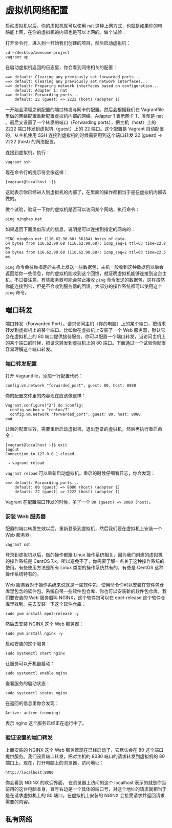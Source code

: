 # 虚拟机网络配置

启动虚拟机以后，你的虚拟机就可以使用 nat 这种上网方式，也就是如果你的电脑能上网，在你的虚拟机的内部也是可以上网的。做个试验：

打开命令行，进入到一开始我们创建的项目，然后启动虚拟机：

```
cd ~/desktop/awesome-project
vagrant up
```

在启动虚拟机返回的日志里，你会看到网络相关的配置：

```
==> default: Clearing any previously set forwarded ports...
==> default: Clearing any previously set network interfaces...
==> default: Preparing network interfaces based on configuration...
    default: Adapter 1: nat
==> default: Forwarding ports...
    default: 22 (guest) => 2222 (host) (adapter 1)
```

一开始会清理之前配置的端口转发与网卡的配置。然后会根据我们在 Vagrantfile 里做的网络配置重新配置虚拟机内部的网络。Adapter 1 表示网卡 1，类型是 nat 。最后又设置了一个转发的端口（Forwarding ports），把主机（host）上的 2222 端口转发到虚拟机（guest）上的 22 端口。这个配置是 Vagrant 自动配置的，从主机使用 SSH 连接到虚拟机的时候需要用到这个端口转发 22 \(guest\) =&gt; 2222 \(host\) 的网络配置。

连接到虚拟机，执行：

```
vagrant ssh
```

现在命令行的提示符会像这样：

```
[vagrant@localhost ~]$
```

这就表示你已经进入到虚拟机的内部了，在里面的操作都相当于是在虚拟机内部去做的。

做个试验，验证一下你的虚拟机是否可以访问某个网站，执行命令：

```
ping ninghao.net
```

如果返回下面类似形式的信息，说明是可以连接到指定的网站的：

```
PING ninghao.net (116.62.90.68) 56(84) bytes of data.
64 bytes from 116.62.90.68 (116.62.90.68): icmp_seq=1 ttl=63 time=22.8 ms
64 bytes from 116.62.90.68 (116.62.90.68): icmp_seq=2 ttl=63 time=22.5 ms
```

`ping` 命令会往你指定的主机上发送一些数据包，主机一般收到这种数据包以后会返回给你一些信息，你的虚拟机能收到这个回馈，就证明虚拟机能够连接到这台主机。不过要注意，有些服务器可能会禁止接收 `ping` 命令发送的数据包，这样虽然你能连接到它，但是不会收到服务器的回馈。大部分的操作系统都可以使用这个 `ping` 命令。

## 端口转发

端口转发（Forwarded Port）。请求访问主机（你的电脑）上的某个端口，把请求转发到虚拟机上的某个端口。比如你在虚拟机上安装了一个 Web 服务器，默认它会在虚拟机上的 80 端口提供接待服务。你可以配置一个端口转发，当访问主机上的某个端口的时候，把请求转发到虚拟机上的 80 端口。下面通过一个试验你就很容易理解这个端口转发。

### 端口转发配置

打开 Vagrantfile，添加一行配置代码：

```
config.vm.network "forwarded_port", guest: 80, host: 8080
```

你的配置文件里的内容现在应该像这样：

```
Vagrant.configure("2") do |config|  
  config.vm.box = "centos/7"
  config.vm.network "forwarded_port", guest: 80, host: 8080
end
```

让新的配置生效，需要重新启动虚拟机，退出登录的虚拟机，然后再执行重启命令：

```
[vagrant@localhost ~]$ exit
logout
Connection to 127.0.0.1 closed.

 → vagrant reload
```

`vagrant reload` 可以重新启动虚拟机。重启的时候仔细看日志，你会发现：

```
==> default: Forwarding ports...
    default: 80 (guest) => 8080 (host) (adapter 1)
    default: 22 (guest) => 2222 (host) (adapter 1)
```

Vagrant 在配置端口转发的时候，多了一个 `80 (guest) => 8080 (host)`。

### 安装 Web 服务器

配置的端口转发生效以后，重新登录到虚拟机，然后我们要在虚拟机上安装一个 Web 服务器。

```
vagrant ssh
```

登录到虚拟机以后，做的操作都跟 Linux 操作系统相关，因为我们创建的虚拟机的操作系统是 CentOS 7.x，所以避免不了，你需要了解一点关于这种操作系统的使用。有些使用方法是所有 Linux 类型的操作系统共有的，有些是 CentOS 这种操作系统特有的。

Web 服务器对于操作系统来说就是一些软件包，使用命令你可以安装在软件包仓库里包含的软件包。系统自带一些软件包仓库，你也可以安装新的软件包仓库。我们要安装的 Web 服务器叫 NGINX，这个软件包可以在 epel-release 这个软件仓库里找到。先去安装一下这个软件仓库：

```
sudo yum install epel-release -y
```

然后去安装 NGINX 这个 Web 服务器：

```
sudo yum install nginx -y
```

启动安装的这个服务：

```
sudo systemctl start nginx
```

让服务可以开机自启动：

```
sudo systemctl enable nginx
```

查看服务的启动状态：

```
sudo systemctl status nginx
```

在返回的信息里你会发现：

```
Active: active (running)
```

表示 nginx 这个服务已经正在运行中了。

### 验证设置的端口转发

上面安装的 NGINX 这个 Web 服务器现在已经启动了，它默认会在 80 这个端口提供服务。我们设置端口转发，把对主机的 8080 端口的请求转发到虚拟机的 80 端口上。现在，打开电脑上的浏览器，访问地址：

```
http://localhost:8080
```

你会看到 NGINX 的欢迎界面， 在浏览器上访问的这个 localhost 表示的就是你当前用的这台电脑本身，冒号右边是一个具体的端口号，对这个地址的请求就相当于是在请求虚拟机上的 80 端口，在虚拟机上安装的 NGINX 会接受请求并返回请求需要的内容。

## 私有网络





